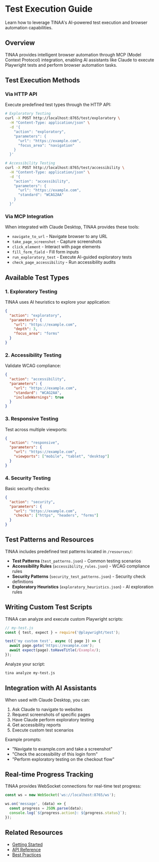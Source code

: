 # Test Execution Guide

Learn how to leverage TINAA's AI-powered test execution and browser automation capabilities.

## Overview

TINAA provides intelligent browser automation through MCP (Model Context Protocol) integration, enabling AI assistants like Claude to execute Playwright tests and perform browser automation tasks.

## Test Execution Methods

### Via HTTP API

Execute predefined test types through the HTTP API:

```bash
# Exploratory Testing
curl -X POST http://localhost:8765/test/exploratory \
  -H "Content-Type: application/json" \
  -d '{
    "action": "exploratory",
    "parameters": {
      "url": "https://example.com",
      "focus_area": "navigation"
    }
  }'

# Accessibility Testing
curl -X POST http://localhost:8765/test/accessibility \
  -H "Content-Type: application/json" \
  -d '{
    "action": "accessibility",
    "parameters": {
      "url": "https://example.com",
      "standard": "WCAG2AA"
    }
  }'
```

### Via MCP Integration

When integrated with Claude Desktop, TINAA provides these tools:

- `navigate_to_url` - Navigate browser to any URL
- `take_page_screenshot` - Capture screenshots
- `click_element` - Interact with page elements
- `fill_form_field` - Fill form inputs
- `run_exploratory_test` - Execute AI-guided exploratory tests
- `check_page_accessibility` - Run accessibility audits

## Available Test Types

### 1. Exploratory Testing

TINAA uses AI heuristics to explore your application:

```json
{
  "action": "exploratory",
  "parameters": {
    "url": "https://example.com",
    "depth": 3,
    "focus_area": "forms"
  }
}
```

### 2. Accessibility Testing

Validate WCAG compliance:

```json
{
  "action": "accessibility", 
  "parameters": {
    "url": "https://example.com",
    "standard": "WCAG2AA",
    "includeWarnings": true
  }
}
```

### 3. Responsive Testing

Test across multiple viewports:

```json
{
  "action": "responsive",
  "parameters": {
    "url": "https://example.com",
    "viewports": ["mobile", "tablet", "desktop"]
  }
}
```

### 4. Security Testing

Basic security checks:

```json
{
  "action": "security",
  "parameters": {
    "url": "https://example.com",
    "checks": ["https", "headers", "forms"]
  }
}
```

## Test Patterns and Resources

TINAA includes predefined test patterns located in `/resources/`:

- **Test Patterns** (`test_patterns.json`) - Common testing scenarios
- **Accessibility Rules** (`accessibility_rules.json`) - WCAG compliance rules
- **Security Patterns** (`security_test_patterns.json`) - Security check definitions
- **Exploratory Heuristics** (`exploratory_heuristics.json`) - AI exploration rules

## Writing Custom Test Scripts

TINAA can analyze and execute custom Playwright scripts:

```javascript
// my-test.js
const { test, expect } = require('@playwright/test');

test('my custom test', async ({ page }) => {
  await page.goto('https://example.com');
  await expect(page).toHaveTitle(/Example/);
});
```

Analyze your script:
```bash
tina analyze my-test.js
```

## Integration with AI Assistants

When used with Claude Desktop, you can:

1. Ask Claude to navigate to websites
2. Request screenshots of specific pages
3. Have Claude perform exploratory testing
4. Get accessibility reports
5. Execute custom test scenarios

Example prompts:
- "Navigate to example.com and take a screenshot"
- "Check the accessibility of this login form"
- "Perform exploratory testing on the checkout flow"

## Real-time Progress Tracking

TINAA provides WebSocket connections for real-time test progress:

```javascript
const ws = new WebSocket('ws://localhost:8765/ws');

ws.on('message', (data) => {
  const progress = JSON.parse(data);
  console.log(`${progress.action}: ${progress.status}`);
});
```

## Related Resources

- [Getting Started](getting-started.md)
- [API Reference](../API.md)
- [Best Practices](best-practices.md)